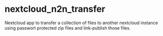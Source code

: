 # nextcloud_n2n_transfer
Nextcloud app to transfer a collection of files to another nextcloud instance using passwort protected zip files and link-publish those files.

